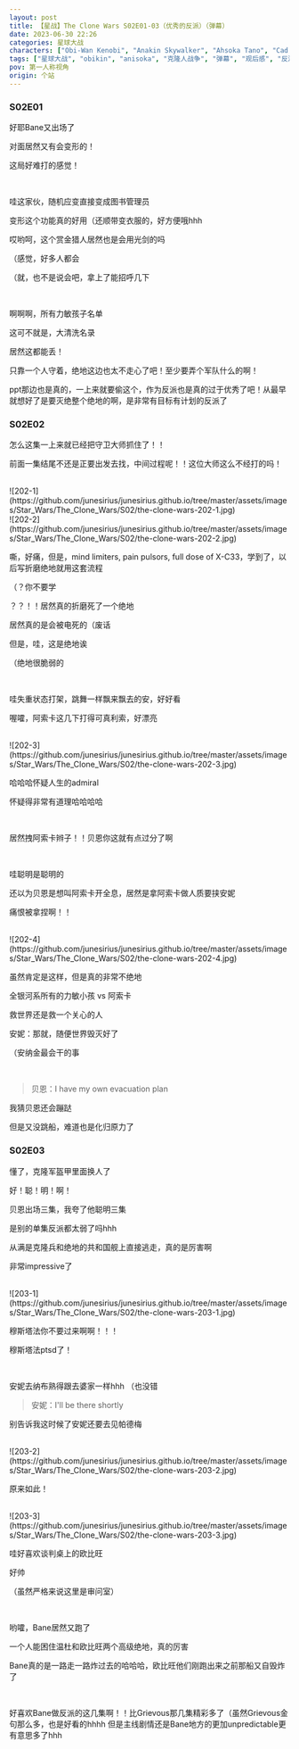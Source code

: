 ```yaml
---
layout: post
title: 【星战】The Clone Wars S02E01-03（优秀的反派）（弹幕）
date: 2023-06-30 22:26
categories: 星球大战
characters: ["Obi-Wan Kenobi", "Anakin Skywalker", "Ahsoka Tano", "Cad Bane", "Sheev Palpatine"]
tags: ["星球大战", "obikin", "anisoka", "克隆人战争", "弹幕", "观后感", "反派", "选择", "电车问题"]
pov: 第一人称视角
origin: 个站
---
```


### S02E01

好耶Bane又出场了

对面居然又有会变形的！

这局好难打的感觉！

<br>

哇这家伙，随机应变直接变成图书管理员

变形这个功能真的好用（还顺带变衣服的，好方便哦hhh

哎哟呵，这个赏金猎人居然也是会用光剑的吗

（感觉，好多人都会

（就，也不是说会吧，拿上了能招呼几下

<br>

啊啊啊，所有力敏孩子名单

这可不就是，大清洗名录

居然这都能丢！

只靠一个人守着，绝地这边也太不走心了吧！至少要弄个军队什么的啊！

ppt那边也是真的，一上来就要偷这个，作为反派也是真的过于优秀了吧！从最早就想好了是要灭绝整个绝地的啊，是非常有目标有计划的反派了

### S02E02

怎么这集一上来就已经把守卫大师抓住了！！

前面一集结尾不还是正要出发去找，中间过程呢！！这位大师这么不经打的吗！

<br>
![202-1](https://github.com/junesirius/junesirius.github.io/tree/master/assets/images/Star_Wars/The_Clone_Wars/S02/the-clone-wars-202-1.jpg)
<br>
![202-2](https://github.com/junesirius/junesirius.github.io/tree/master/assets/images/Star_Wars/The_Clone_Wars/S02/the-clone-wars-202-2.jpg)

嘶，好痛，但是，mind limiters, pain pulsors, full dose of X-C33，学到了，以后写折磨绝地就用这套流程

（？你不要学

？？！！居然真的折磨死了一个绝地

居然真的是会被电死的（废话

但是，哇，这是绝地诶

（绝地很脆弱的

<br>

哇失重状态打架，跳舞一样飘来飘去的安，好好看

喔嚯，阿索卡这几下打得可真利索，好漂亮

<br>
![202-3](https://github.com/junesirius/junesirius.github.io/tree/master/assets/images/Star_Wars/The_Clone_Wars/S02/the-clone-wars-202-3.jpg)

哈哈哈怀疑人生的admiral

怀疑得非常有道理哈哈哈哈

<br>

居然拽阿索卡辫子！！贝恩你这就有点过分了啊

<br>

哇聪明是聪明的

还以为贝恩是想叫阿索卡开全息，居然是拿阿索卡做人质要挟安妮

痛恨被拿捏啊！！

<br>
![202-4](https://github.com/junesirius/junesirius.github.io/tree/master/assets/images/Star_Wars/The_Clone_Wars/S02/the-clone-wars-202-4.jpg)

虽然肯定是这样，但是真的非常不绝地

全银河系所有的力敏小孩 vs 阿索卡

救世界还是救一个关心的人

安妮：那就，随便世界毁灭好了

（安纳金最会干的事

<br>

>  贝恩：I have my own evacuation plan

我猜贝恩还会蹦跶

但是又没跳船，难道也是化归原力了

### S02E03

懂了，克隆军盔甲里面换人了

好！聪！明！啊！

贝恩出场三集，我夸了他聪明三集

是别的单集反派都太弱了吗hhh

从满是克隆兵和绝地的共和国舰上直接逃走，真的是厉害啊

非常impressive了

<br>
![203-1](https://github.com/junesirius/junesirius.github.io/tree/master/assets/images/Star_Wars/The_Clone_Wars/S02/the-clone-wars-203-1.jpg)

穆斯塔法你不要过来啊啊！！！

穆斯塔法ptsd了！

<br>

安妮去纳布熟得跟去婆家一样hhh （也没错

>  安妮：I'll be there shortly

别告诉我这时候了安妮还要去见帕德梅

<br>
![203-2](https://github.com/junesirius/junesirius.github.io/tree/master/assets/images/Star_Wars/The_Clone_Wars/S02/the-clone-wars-203-2.jpg)

原来如此！

<br>
![203-3](https://github.com/junesirius/junesirius.github.io/tree/master/assets/images/Star_Wars/The_Clone_Wars/S02/the-clone-wars-203-3.jpg)

哇好喜欢谈判桌上的欧比旺

好帅

（虽然严格来说这里是审问室）

<br>

哟嚯，Bane居然又跑了

一个人能困住温杜和欧比旺两个高级绝地，真的厉害

Bane真的是一路走一路炸过去的哈哈哈，欧比旺他们刚跑出来之前那船又自毁炸了

<br>

好喜欢Bane做反派的这几集啊！！比Grievous那几集精彩多了（虽然Grievous金句那么多，也是好看的hhhh 但是主线剧情还是Bane地方的更加unpredictable更有意思多了hhh

